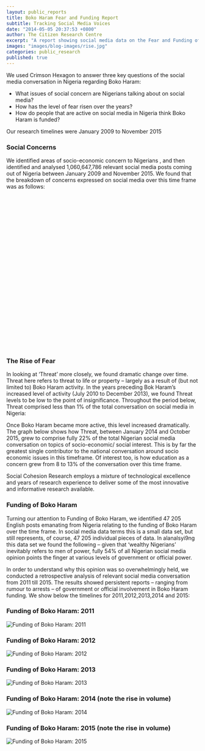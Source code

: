 ```yaml
---
layout: public_reports
title: Boko Haram Fear and Funding Report
subtitle: Tracking Social Media Voices
date: "2014-05-05 20:37:53 +0800"
author: The Citizen Research Centre
excerpt: "A report showing social media data on the Fear and Funding of Boko Haram from 2009 to 2015"
images: "images/blog-images/rise.jpg"
categories: public_research
published: true
---
```


We used Crimson Hexagon to answer three key questions of the social media conversation in Nigeria regarding Boko Haram:
- What issues of social concern are Nigerians talking about on social media?
- How has the level of fear risen over the years?
- How do people that are active on social media in Nigeria think Boko Haram is funded?

Our research timelines were January 2009 to November 2015

### Social Concerns 
We identified areas of socio-economic concern to Nigerians , and then identified and analysed 1,060,647,786 relevant social media posts coming out of Nigeria between January 2009 and November 2015.
We found that the breakdown of concerns expressed on social media over this time frame was as follows:

<div id="socialconcern" style="min-width: 310px; height: 400px; margin: 0 auto"></div>

### The Rise of Fear
In looking at ‘Threat’ more closely, we found dramatic change over time. Threat here refers to threat to life or property – largely as a result of (but not limited to) Boko Haram activity.
In the years preceding Bok Haram’s increased level of activity (July 2010 to December 2013), we found Threat levels to be low to the point of insignificance. Throughout the period below, Threat comprised less than 1% of the total conversation on social media in Nigeria:

Once Boko Haram became more active, this level increased dramatically. The graph below shows how Threat, between  January 2014 and October 2015, grew to comprise fully 22% of the total Nigerian social media conversation on topics of socio-economic/ social interest. This is by far the greatest single contributor to the national conversation around socio economic issues in this timeframe.  Of interest too, is how education as a concern grew from 8 to 13% of the conversation over this time frame.

Social Cohesion Research employs a mixture of technological excellence and years of research experience to deliver some of the most innovative and informative research available.

### Funding of Boko Haram
Turning our attention to Funding of Boko Haram, we identified 47 205 English posts emanating from Nigeria relating to the funding of Boko Haram over the time frame.  In social media data terms this is a small data set, but still represents, of course, 47 205 individual pieces of  data. In alanalsyi9ng this data set we found the following – given that ‘wealthy Nigerians’ inevitably refers to men of power, fully 54% of all Nigerian social media opinion points the finger at various levels of government or official power.

In order to understand why this opinion was so overwhelmingly held, we conducted a retrospective analysis of relevant social media conversation from 2011 till 2015.
The results showed persistent reports – ranging from rumour to arrests – of government or official involvement in Boko Haram funding.  We show below the timelines for 2011,2012,2013,2014 and 2015:

### Funding of Boko Haram: 2011
<img src="{{site.url}}/images/blog-images/funding2011.jpg" alt="Funding of Boko Haram: 2011">

### Funding of Boko Haram: 2012
<img src="{{site.url}}/images/blog-images/funding2012.jpg" alt="Funding of Boko Haram: 2012">

### Funding of Boko Haram: 2013
<img src="{{site.url}}/images/blog-images/funding2013.jpg" alt="Funding of Boko Haram: 2013">

### Funding of Boko Haram: 2014 (note the rise in volume)
<img src="{{site.url}}/images/blog-images/funding2014.jpg" alt="Funding of Boko Haram: 2014">

### Funding of Boko Haram: 2015 (note the rise in volume)
<img src="{{site.url}}/images/blog-images/funding2015.jpg" alt="Funding of Boko Haram: 2015">

<script>
$(function () {
    $('#socialconcern').highcharts({
        chart: {
            type: 'column'
        },
        title: {
            text: 'Concerns Expressed on Social Media '
        },
        subtitle: {
            text: '2009 - 2015'
        },
        xAxis: {
            categories: [
                'Areas of Concern'
            ],
            crosshair: true
        },
        yAxis: {
            min: 0,
            title: {
                text: 'Total Conversation (%)'
            }
        },
        tooltip: {
            valueSuffix: ' %'
        },
        plotOptions: {
            column: {
                pointPadding: 0.2,
                borderWidth: 0
            }
        },
        series: [{
            name: 'Education',
            data: [8]

        }, {
            name: 'Threat',
            data: [11]

        }, {
            name: 'Water',
            data: [13]

        }, {
            name: 'Poverty / Money',
            data: [10]

        },
        {
            name: 'Addiction',
            data: [18]

        },
        {
            name: 'Fuel (Petrol, Diesel, Gas)',
            data: [18]

        },
        {
            name: 'Electricity',
            data: [3]

        },
        {
            name: 'Communication',
            data: [6]

        },
          {
            name: 'Corruption',
            data: [1]

        },
          {
            name: 'Government',
            data: [2]

        },
          {
            name: 'Employment',
            data: [4]

        },
          {
            name: 'Ebola',
            data: [8]

        }]
    });
});
</script>